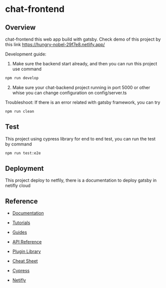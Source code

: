 # chat-frontend

## Overview

chat-frontend this web app build with gatsby.
Check demo of this project by this link https://hungry-nobel-29f7e8.netlify.app/

Development guide:

1. Make sure the backend start already, and then you can run this project use command

```bash
npm run develop
```

2. Make sure your chat-backend project running in port 5000 or other whise you can change configuration on config/server.ts

Troubleshoot:
If there is an error related with gatsby framework, you can try

```bash
npm run clean
```

## Test

This project using cypress library for end to end test, you can run the test by command

```bash
npm run test:e2e
```

## Deployment

This project deploy to netfily, there is a documentation to deploy gatsby in netifly cloud

## Reference

- [Documentation](https://www.gatsbyjs.com/docs/?utm_source=starter&utm_medium=readme&utm_campaign=minimal-starter)

- [Tutorials](https://www.gatsbyjs.com/tutorial/?utm_source=starter&utm_medium=readme&utm_campaign=minimal-starter)

- [Guides](https://www.gatsbyjs.com/tutorial/?utm_source=starter&utm_medium=readme&utm_campaign=minimal-starter)

- [API Reference](https://www.gatsbyjs.com/docs/api-reference/?utm_source=starter&utm_medium=readme&utm_campaign=minimal-starter)

- [Plugin Library](https://www.gatsbyjs.com/plugins?utm_source=starter&utm_medium=readme&utm_campaign=minimal-starter)

- [Cheat Sheet](https://www.gatsbyjs.com/docs/cheat-sheet/?utm_source=starter&utm_medium=readme&utm_campaign=minimal-starter)

- [Cypress](https://docs.cypress.io/guides/overview/why-cypress)

- [Netifly](https://www.netlify.com/blog/2016/02/24/a-step-by-step-guide-gatsby-on-netlify/)
